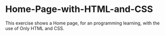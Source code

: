 # Home-Page-with-HTML-and-CSS
This exercise shows a Home page, for an programming learning, with the use of Only HTML and CSS. 
